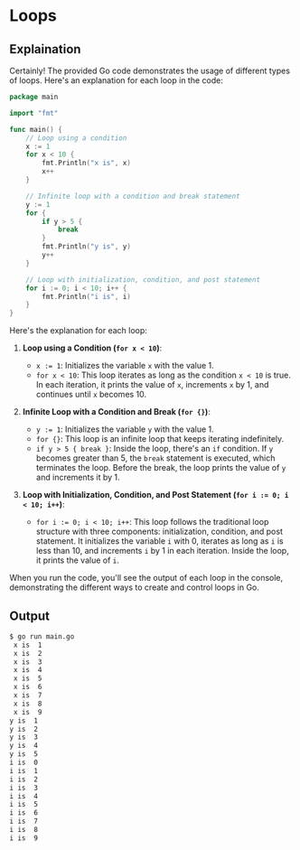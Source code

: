 # Loops

## Explaination

Certainly! The provided Go code demonstrates the usage of different types of loops. Here's an explanation for each loop in the code:

```go
package main

import "fmt"

func main() {
    // Loop using a condition
    x := 1
    for x < 10 {
        fmt.Println("x is", x)
        x++
    }

    // Infinite loop with a condition and break statement
    y := 1
    for {
        if y > 5 {
            break
        }
        fmt.Println("y is", y)
        y++
    }

    // Loop with initialization, condition, and post statement
    for i := 0; i < 10; i++ {
        fmt.Println("i is", i)
    }
}
```

Here's the explanation for each loop:

1. **Loop using a Condition (`for x < 10`)**:
   - `x := 1`: Initializes the variable `x` with the value 1.
   - `for x < 10`: This loop iterates as long as the condition `x < 10` is true. In each iteration, it prints the value of `x`, increments `x` by 1, and continues until `x` becomes 10.

2. **Infinite Loop with a Condition and Break (`for {}`)**:
   - `y := 1`: Initializes the variable `y` with the value 1.
   - `for {}`: This loop is an infinite loop that keeps iterating indefinitely.
   - `if y > 5 { break }`: Inside the loop, there's an `if` condition. If `y` becomes greater than 5, the `break` statement is executed, which terminates the loop. Before the break, the loop prints the value of `y` and increments it by 1.

3. **Loop with Initialization, Condition, and Post Statement (`for i := 0; i < 10; i++`)**:
   - `for i := 0; i < 10; i++`: This loop follows the traditional loop structure with three components: initialization, condition, and post statement. It initializes the variable `i` with 0, iterates as long as `i` is less than 10, and increments `i` by 1 in each iteration. Inside the loop, it prints the value of `i`.

When you run the code, you'll see the output of each loop in the console, demonstrating the different ways to create and control loops in Go.

## Output

```bash
$ go run main.go                             
 x is  1
 x is  2
 x is  3
 x is  4
 x is  5
 x is  6
 x is  7
 x is  8
 x is  9
y is  1
y is  2
y is  3
y is  4
y is  5
i is  0
i is  1
i is  2
i is  3
i is  4
i is  5
i is  6
i is  7
i is  8
i is  9
```
